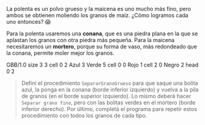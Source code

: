 <gs-attire attire-url="https://raw.githubusercontent.com/MumukiProject/mumuki-guia-gobstones-inti-huasi-secundaria/master/assets/attires/config_1582311668367.json"></gs-attire>

La polenta es un polvo grueso y la maicena es uno mucho más fino, pero ambos se obtienen moliendo los granos de maíz. ¿Cómo logramos cada uno entonces? :scream: 

Para la polenta usaremos una **conana**, que es una piedra plana en la que se aplastan los granos con otra piedra más pequeña. Para la maicena necesitaremos un **mortero**, porque su forma de vaso, más redondeado que la conana, permite moler mejor los granos. 

<gs-board>
GBB/1.0
     size 3 3
     cell 0 2 Azul 3 Verde 5 
     cell 0 0 Rojo 1 
     cell 2 0 Negro 2 
     head 0 2
</gs-board>

> Definí el procedimiento `SepararGranoGrueso` para que saque una bolita azul, la ponga en la conana (borde inferior izquierdo) y vuelva a la pila de granos (en el borde superior izquierdo). Lo mismo deberá hacer `Separar grano fino`, pero con las bolitas verdes en el mortero (borde inferior derecho). Por último, completá el programa para repetir estos procedimiento con todos los granos de cada tipo.

